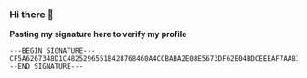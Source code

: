 ### Hi there 👋

**Pasting my signature here to verify my profile**
```
---BEGIN SIGNATURE---CF5A6267348D1C4825296551B428768460A4CCBABA2E08E5673DF62E04BDCEEEAF7AA81AF3F328E3B1FCD92191A6F082CA01CD96DA81F7D5D577D42E95B96A00---END SIGNATURE---
```

<!--
**apoorvnandan/apoorvnandan** is a ✨ _special_ ✨ repository because its `README.md` (this file) appears on your GitHub profile.

Here are some ideas to get you started:

- 🔭 I’m currently working on ...
- 🌱 I’m currently learning ...
- 👯 I’m looking to collaborate on ...
- 🤔 I’m looking for help with ...
- 💬 Ask me about ...
- 📫 How to reach me: ...
- 😄 Pronouns: ...
- ⚡ Fun fact: ...
-->
